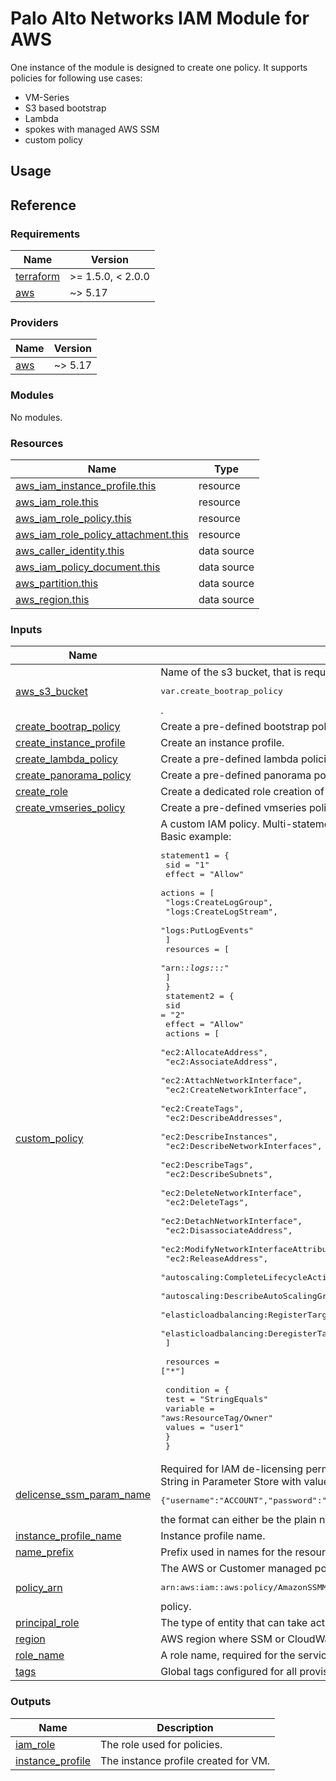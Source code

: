 # Palo Alto Networks IAM Module for AWS

One instance of the module is designed to create one policy.
It supports policies for following use cases:
* VM-Series
* S3 based bootstrap
* Lambda
* spokes with managed AWS SSM
* custom policy

## Usage

## Reference
<!-- BEGINNING OF PRE-COMMIT-TERRAFORM DOCS HOOK -->
### Requirements

| Name | Version |
|------|---------|
| <a name="requirement_terraform"></a> [terraform](#requirement\_terraform) | >= 1.5.0, < 2.0.0 |
| <a name="requirement_aws"></a> [aws](#requirement\_aws) | ~> 5.17 |

### Providers

| Name | Version |
|------|---------|
| <a name="provider_aws"></a> [aws](#provider\_aws) | ~> 5.17 |

### Modules

No modules.

### Resources

| Name | Type |
|------|------|
| [aws_iam_instance_profile.this](https://registry.terraform.io/providers/hashicorp/aws/latest/docs/resources/iam_instance_profile) | resource |
| [aws_iam_role.this](https://registry.terraform.io/providers/hashicorp/aws/latest/docs/resources/iam_role) | resource |
| [aws_iam_role_policy.this](https://registry.terraform.io/providers/hashicorp/aws/latest/docs/resources/iam_role_policy) | resource |
| [aws_iam_role_policy_attachment.this](https://registry.terraform.io/providers/hashicorp/aws/latest/docs/resources/iam_role_policy_attachment) | resource |
| [aws_caller_identity.this](https://registry.terraform.io/providers/hashicorp/aws/latest/docs/data-sources/caller_identity) | data source |
| [aws_iam_policy_document.this](https://registry.terraform.io/providers/hashicorp/aws/latest/docs/data-sources/iam_policy_document) | data source |
| [aws_partition.this](https://registry.terraform.io/providers/hashicorp/aws/latest/docs/data-sources/partition) | data source |
| [aws_region.this](https://registry.terraform.io/providers/hashicorp/aws/latest/docs/data-sources/region) | data source |

### Inputs

| Name | Description | Type | Default | Required |
|------|-------------|------|---------|:--------:|
| <a name="input_aws_s3_bucket"></a> [aws\_s3\_bucket](#input\_aws\_s3\_bucket) | Name of the s3 bucket, that is required and used for<pre>var.create_bootrap_policy</pre>. | `string` | `null` | no |
| <a name="input_create_bootrap_policy"></a> [create\_bootrap\_policy](#input\_create\_bootrap\_policy) | Create a pre-defined bootstrap policy. | `bool` | `false` | no |
| <a name="input_create_instance_profile"></a> [create\_instance\_profile](#input\_create\_instance\_profile) | Create an instance profile. | `bool` | `false` | no |
| <a name="input_create_lambda_policy"></a> [create\_lambda\_policy](#input\_create\_lambda\_policy) | Create a pre-defined lambda policies for ASG. | `bool` | `false` | no |
| <a name="input_create_panorama_policy"></a> [create\_panorama\_policy](#input\_create\_panorama\_policy) | Create a pre-defined panorama policy. | `bool` | `false` | no |
| <a name="input_create_role"></a> [create\_role](#input\_create\_role) | Create a dedicated role creation of pre-defined policies. | `bool` | `true` | no |
| <a name="input_create_vmseries_policy"></a> [create\_vmseries\_policy](#input\_create\_vmseries\_policy) | Create a pre-defined vmseries policy. | `bool` | `false` | no |
| <a name="input_custom_policy"></a> [custom\_policy](#input\_custom\_policy) | A custom IAM policy. Multi-statement is supported.<br>Basic example:<pre>statement1 = {<br>    sid    = "1"<br>    effect = "Allow"<br>    actions = [<br>      "logs:CreateLogGroup",<br>      "logs:CreateLogStream",<br>      "logs:PutLogEvents"<br>    ]<br>    resources = [<br>      "arn:*:logs:*:*:*"<br>    ]<br>  }<br>  statement2 = {<br>    sid    = "2"<br>    effect = "Allow"<br>    actions = [<br>      "ec2:AllocateAddress",<br>      "ec2:AssociateAddress",<br>      "ec2:AttachNetworkInterface",<br>      "ec2:CreateNetworkInterface",<br>      "ec2:CreateTags",<br>      "ec2:DescribeAddresses",<br>      "ec2:DescribeInstances",<br>      "ec2:DescribeNetworkInterfaces",<br>      "ec2:DescribeTags",<br>      "ec2:DescribeSubnets",<br>      "ec2:DeleteNetworkInterface",<br>      "ec2:DeleteTags",<br>      "ec2:DetachNetworkInterface",<br>      "ec2:DisassociateAddress",<br>      "ec2:ModifyNetworkInterfaceAttribute",<br>      "ec2:ReleaseAddress",<br>      "autoscaling:CompleteLifecycleAction",<br>      "autoscaling:DescribeAutoScalingGroups",<br>      "elasticloadbalancing:RegisterTargets",<br>      "elasticloadbalancing:DeregisterTargets"<br>    ]<br><br>    resources = ["*"]<br><br>    condition = {<br>      test     = "StringEquals"<br>      variable = "aws:ResourceTag/Owner"<br>      values   = "user1"<br>    }<br>  }</pre> | <pre>map(object({<br>    sid       = string<br>    effect    = string<br>    actions   = list(string)<br>    resources = list(string)<br>    condition = optional(object({<br>      test     = string<br>      variable = string<br>      values   = list(string)<br>    }))<br>  }))</pre> | `null` | no |
| <a name="input_delicense_ssm_param_name"></a> [delicense\_ssm\_param\_name](#input\_delicense\_ssm\_param\_name) | Required for IAM de-licensing permissions.<br>String in Parameter Store with value in below format:<pre>{"username":"ACCOUNT","password":"PASSWORD","panorama1":"IP_ADDRESS1","panorama2":"IP_ADDRESS2","license_manager":"LICENSE_MANAGER_NAME"}"</pre>the format can either be the plain name in case you store it without hierarchy or with a "/" in case you store in in a hierarchy | `string` | `null` | no |
| <a name="input_instance_profile_name"></a> [instance\_profile\_name](#input\_instance\_profile\_name) | Instance profile name. | `string` | `null` | no |
| <a name="input_name_prefix"></a> [name\_prefix](#input\_name\_prefix) | Prefix used in names for the resources. (IAM Role, Instance Profile) | `string` | n/a | yes |
| <a name="input_policy_arn"></a> [policy\_arn](#input\_policy\_arn) | The AWS or Customer managed policy arn. It should be used for spoke VM scenario using the AWS managed<pre>arn:aws:iam::aws:policy/AmazonSSMManagedInstanceCore</pre>policy. | `string` | `null` | no |
| <a name="input_principal_role"></a> [principal\_role](#input\_principal\_role) | The type of entity that can take actions in AWS. | `string` | `"ec2.amazonaws.com"` | no |
| <a name="input_region"></a> [region](#input\_region) | AWS region where SSM or CloudWatch is located. | `string` | `null` | no |
| <a name="input_role_name"></a> [role\_name](#input\_role\_name) | A role name, required for the service. | `string` | n/a | yes |
| <a name="input_tags"></a> [tags](#input\_tags) | Global tags configured for all provisioned resources. | `map(any)` | n/a | yes |

### Outputs

| Name | Description |
|------|-------------|
| <a name="output_iam_role"></a> [iam\_role](#output\_iam\_role) | The role used for policies. |
| <a name="output_instance_profile"></a> [instance\_profile](#output\_instance\_profile) | The instance profile created for VM. |
<!-- END OF PRE-COMMIT-TERRAFORM DOCS HOOK -->
